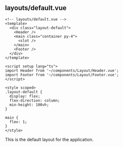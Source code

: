 ## layouts/default.vue

```vue
<!-- layouts/default.vue -->
<template>
  <div class="layout-default">
    <Header />
    <main class="container py-4">
      <slot />
    </main>
    <Footer />
  </div>
</template>

<script setup lang="ts">
import Header from '~/components/Layout/Header.vue';
import Footer from '~/components/Layout/Footer.vue';
</script>

<style scoped>
.layout-default {
  display: flex;
  flex-direction: column;
  min-height: 100vh;
}

main {
  flex: 1;
}
</style>
```

This is the default layout for the application.
